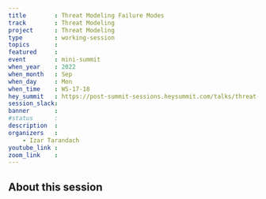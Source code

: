 ```yaml
---
title        : Threat Modeling Failure Modes
track        : Threat Modeling
project      : Threat Modeling
type         : working-session
topics       : 
featured     :
event        : mini-summit
when_year    : 2022
when_month   : Sep
when_day     : Mon
when_time    : WS-17-18
hey_summit   : https://post-summit-sessions.heysummit.com/talks/threat-modeling-failure-modes/
session_slack:
banner       : 
#status      :
description  :
organizers   :
    - Izar Tarandach    
youtube_link : 
zoom_link    : 
---
```


## About this session
